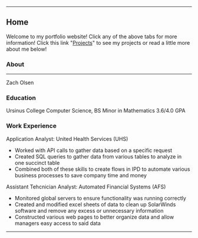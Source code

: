 

---
## Home
Welcome to my portfolio website! Click any of the above tabs for more information! Click this link "[Projects](projects.md)" to see my projects or read a little more about me below! 

### About
---
Zach Olsen
### Education
Ursinus College
Computer Science, BS
Minor in Mathematics
3.6/4.0 GPA

### Work Experience
Application Analyst: United Health Services (UHS)
- Worked with API calls to gather data based on a specific request
- Created SQL queries to gather data from various tables to analyze in one succinct table
- Combined both of these skills to create flows in IPD to automate various business processes to save company time and money

Assistant Tehcnician Analyst: Automated Financial Systems (AFS)
- Monitored global servers to ensure functionality was running correctly
- Created and modified excel sheets of data to clean up SolarWinds software and remove any excess or unnecessary information
- Constructed various web pages to better organize data and allow managers easy access to said data

---
